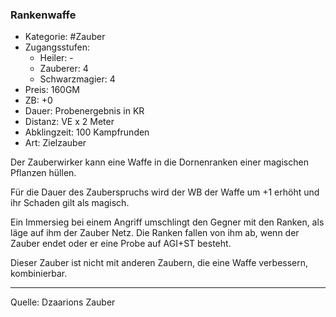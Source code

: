 ### Rankenwaffe

- Kategorie: #Zauber
- Zugangsstufen:
  - Heiler: -
  - Zauberer: 4
  - Schwarzmagier: 4
- Preis: 160GM
- ZB: +0
- Dauer: Probenergebnis in KR
- Distanz: VE x 2 Meter
- Abklingzeit: 100 Kampfrunden
- Art: Zielzauber

Der Zauberwirker kann eine Waffe in die Dornenranken einer magischen Pflanzen hüllen.

Für die Dauer des Zauberspruchs wird der WB der Waffe um +1 erhöht und ihr Schaden gilt als magisch.

Ein Immersieg bei einem Angriff umschlingt den Gegner mit den Ranken, als läge auf ihm der Zauber Netz. Die Ranken fallen von ihm ab, wenn der Zauber endet oder er eine Probe auf AGI+ST besteht.

Dieser Zauber ist nicht mit anderen Zaubern, die eine Waffe verbessern, kombinierbar.

---

Quelle: Dzaarions Zauber
